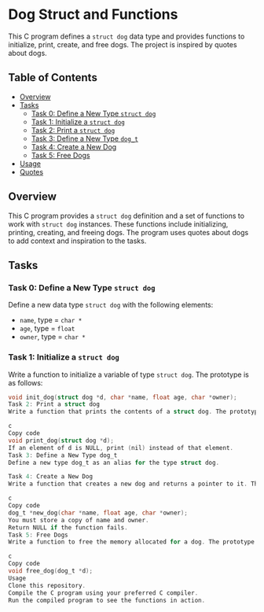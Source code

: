 # Dog Struct and Functions

This C program defines a `struct dog` data type and provides functions to initialize, print, create, and free dogs. The project is inspired by quotes about dogs.

## Table of Contents

- [Overview](#overview)
- [Tasks](#tasks)
  - [Task 0: Define a New Type `struct dog`](#task-0-define-a-new-type-struct-dog)
  - [Task 1: Initialize a `struct dog`](#task-1-initialize-a-struct-dog)
  - [Task 2: Print a `struct dog`](#task-2-print-a-struct-dog)
  - [Task 3: Define a New Type `dog_t`](#task-3-define-a-new-type-dog_t)
  - [Task 4: Create a New Dog](#task-4-create-a-new-dog)
  - [Task 5: Free Dogs](#task-5-free-dogs)
- [Usage](#usage)
- [Quotes](#quotes)

## Overview

This C program provides a `struct dog` definition and a set of functions to work with `struct dog` instances. These functions include initializing, printing, creating, and freeing dogs. The program uses quotes about dogs to add context and inspiration to the tasks.

## Tasks

### Task 0: Define a New Type `struct dog`

Define a new data type `struct dog` with the following elements:

- `name`, type = `char *`
- `age`, type = `float`
- `owner`, type = `char *`

### Task 1: Initialize a `struct dog`

Write a function to initialize a variable of type `struct dog`. The prototype is as follows:

```c
void init_dog(struct dog *d, char *name, float age, char *owner);
Task 2: Print a struct dog
Write a function that prints the contents of a struct dog. The prototype is as follows:

c
Copy code
void print_dog(struct dog *d);
If an element of d is NULL, print (nil) instead of that element.
Task 3: Define a New Type dog_t
Define a new type dog_t as an alias for the type struct dog.

Task 4: Create a New Dog
Write a function that creates a new dog and returns a pointer to it. The prototype is as follows:

c
Copy code
dog_t *new_dog(char *name, float age, char *owner);
You must store a copy of name and owner.
Return NULL if the function fails.
Task 5: Free Dogs
Write a function to free the memory allocated for a dog. The prototype is as follows:

c
Copy code
void free_dog(dog_t *d);
Usage
Clone this repository.
Compile the C program using your preferred C compiler.
Run the compiled program to see the functions in action.
